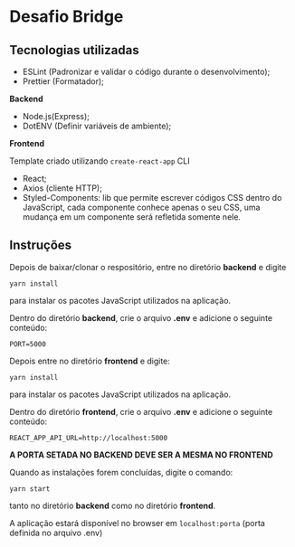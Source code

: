 # Desafio Bridge

## Tecnologias utilizadas

  - ESLint (Padronizar e validar o código durante o desenvolvimento);
  - Prettier (Formatador);

**Backend**

  - Node.js(Express);
  - DotENV (Definir variáveis de ambiente);

**Frontend**

  Template criado utilizando `create-react-app` CLI
  - React;
  - Axios (cliente HTTP);
  - Styled-Components: lib que permite escrever códigos CSS dentro do JavaScript,
    cada componente conhece apenas o seu CSS, uma mudança em um componente será 
    refletida somente nele.

## Instruções

Depois de baixar/clonar o respositório, entre no diretório **backend** e digite

`yarn install`

para instalar os pacotes JavaScript utilizados na aplicação.

Dentro do diretório **backend**, crie o arquivo **.env** e adicione o seguinte conteúdo:

```
PORT=5000

```

Depois entre no diretório **frontend** e digite:

`yarn install`

para instalar os pacotes JavaScript utilizados na aplicação.

Dentro do diretório **frontend**, crie o arquivo **.env** e adicione o seguinte conteúdo:

```
REACT_APP_API_URL=http://localhost:5000
```

**A PORTA SETADA NO BACKEND DEVE SER A MESMA NO FRONTEND**

Quando as instalações forem concluídas, digite o comando:

`yarn start`

tanto no diretório **backend** como no diretório **frontend**.

A aplicação estará disponível no browser em `localhost:porta`
(porta definida no arquivo .env)
